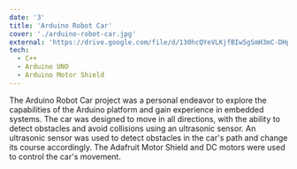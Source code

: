 ```yaml
---
date: '3'
title: 'Arduino Robot Car'
cover: './arduino-robot-car.jpg'
external: 'https://drive.google.com/file/d/130hcQYeVLKjfBIw5gSmH3mC-DHpVubzR/view?usp=sharing'
tech:
  - C++
  - Arduino UNO
  - Arduino Motor Shield
---
```


The Arduino Robot Car project was a personal endeavor to explore the capabilities of the Arduino platform and gain experience in embedded systems. The car was designed to move in all directions, with the ability to detect obstacles and avoid collisions using an ultrasonic sensor. An ultrasonic sensor was used to detect obstacles in the car's path and change its course accordingly. The Adafruit Motor Shield and DC motors were used to control the car's movement.
